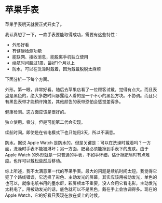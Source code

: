 苹果手表
===============

苹果手表明天就要正式开卖了。

我认真想了一下，一款手表要能取得成功，需要有这些特性：

- 外形好看
- 有健康检测功能
- 能联网、接收消息，能脱离手机独立使用
- 续航时间超过1周，最好1个月以上
- 防水，可以在洗澡时戴着，因为戴戴脱脱太麻烦

下面分析一下每个方面。

外形。第一眼，非常好看。随后去苹果店看了一位顾客试戴，觉得有点大。而且表盘是黑色的，绝大多数时间暴露给人看的是一个不小的黑色方块。不协调。而且只有黑色表带才能稍许掩盖，其他颜色的表带恐怕会感觉差得多。

健康检测。这方面应该是很好的。

独立使用。零分。但是可能第二代会实现。

续航时间。即使是在省电模式下也只能用3天，所以不满意。

防水。据说 Apple Watch 是防水的。但是关键是：可以在洗澡时戴着吗？一方面，洗澡时手表不能被淋坏；另一方面，肥皂必须能擦到手表下的皮肤。由于 Apple Watch 的外形就是一只普通的手表，不如手环细，估计擦肥皂时有点难度。也许可以戴松些然后移动。

综上所述，我不太满意第一代的苹果手表。最大的问题是续航时间太短。我觉得它犯了个路线错误，它选择了彩色、主动发光的屏幕，其实应该用被动发光，单色的也可以，就像电纸书用的墨水屏，彩屏根本不重要，没人会用它看电影，主动发光太耗电了。用被动发光的话，底色就可以不是黑色，戴在手上会协调得多。现在的 Apple Watch，它的好看只表现在放在桌上的时候。
